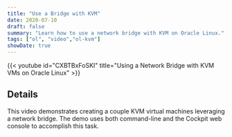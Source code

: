 ```yaml
---
title: "Use a Bridge with KVM"
date: 2020-07-10
draft: false
summary: "Learn how to use a network bridge with KVM on Oracle Linux."
tags: ["ol", "video","ol-kvm"]
showDate: true
---
```


{{< youtube id="CXBTBxFoSKI" title="Using a Network Bridge with KVM VMs on Oracle Linux" >}}

## Details

This video demonstrates creating a couple KVM virtual machines leveraging a network bridge. The demo uses both command-line and the Cockpit web console to accomplish this task.
